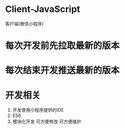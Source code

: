 # Client-JavaScript
客户端(微信小程序)

# 每次开发前先拉取最新的版本
# 每次结束开发推送最新的版本

# 开发相关
1. 开发使用小程序提供的IDE
2. ES6
3. 模块化开发  可方便修改  可方便维护   
